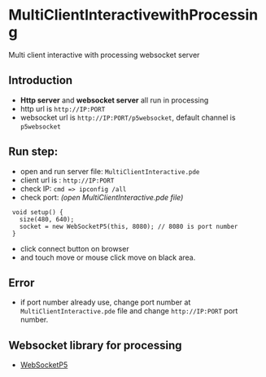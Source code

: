 # MultiClientInteractivewithProcessing
Multi client interactive with processing websocket server

## Introduction
- **Http server** and **websocket server** all run in processing
- http url is ``` http://IP:PORT ```
- websocket url is ``` http://IP:PORT/p5websocket ```, default channel is ```p5websocket```

## Run step:
- open and run server file: ``` MultiClientInteractive.pde ```
- client url is : ``` http://IP:PORT ```
- check IP: ``` cmd => ipconfig /all ```
- check port: *(open MultiClientInteractive.pde file)*
 ```
  void setup() {
    size(480, 640);
    socket = new WebSocketP5(this, 8080); // 8080 is port number
  }
  ```
- click connect button on browser
- and touch move or mouse click move on black area.

## Error
- if port number already use, change port number at ``` MultiClientInteractive.pde ``` file and change ``` http://IP:PORT ``` port number.

## Websocket library for processing
- [WebSocketP5](https://github.com/muthesius/WebSocketP5)

